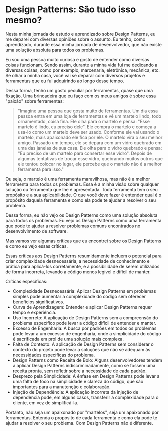 # Design Patterns: São tudo isso mesmo?

Nesta minha jornada de estudo e aprendizado sobre Design Patterns, eu me deparei com diversas opiniões sobre o assunto. Eu tenho, como aprendizado, durante essa minha jornada de desenvolvedor, que não existe uma solução absoluta para todos os problemas.

Eu sou uma pessoa muito curiosa e gosto de entender como diversas coisas funcionam. Sendo assim, durante a minha vida fui me dedicando a diversas coisas, como por exemplo, marcenaria, eletrônica, mecânica, etc. Se olhar a minha casa, você vai se deparar com diversos projetos e ferramentas que eu fui adquirindo ao longo desse tempo.

Dessa forma, tenho um gosto peculiar por ferramentas, quase que uma fixação. Uma brincadeira que eu faço com os meus amigos é sobre essa "paixão" sobre ferramentas:

> "Imagine uma pessoa que gosta muito de ferramentas. Um dia essa pessoa entra em uma loja de ferramentas e vê um martelo lindo, todo ornamentado, coisa fina. Ele olha para o martelo e pensa: "Esse martelo é lindo, eu preciso dele". Ele compra o martelo e começa a usa-lo como um martelo deve ser usado. Conforme ele vai usando o martelo, mais apaixonado ele fica por ele. O martelo vira o seu melhor amigo. Passado um tempo, ele se depara com um vidro quebrado em uma das janelas de sua casa. Ele olha para o vidro quebrado e pensa: "Eu preciso de um martelo para consertar esse vidro". Depois de algumas tentativas de trocar esse vidro, quebrando muitos outros que ele tentou colocar no lugar, ele percebe que o martelo não é a melhor ferramenta para isso."

Ou seja, o martelo é uma ferramenta maravilhosa, mas não é a melhor ferramenta para todos os problemas. Essa é a minha visão sobre qualquer solução ou ferramenta que lhe é apresentada. Toda ferramenta tem o seu propósito e a sua aplicabilidade. O que você deve fazer é entender qual é o propósito daquela ferramenta e como ela pode te ajudar a resolver o seu problema.

Dessa forma, eu não vejo os Design Patterns como uma solução absoluta para todos os problemas. Eu vejo os Design Patterns como uma ferramenta que pode te ajudar a resolver problemas comuns encontrados no desenvolvimento de software. 

Mas vamos ver algumas críticas que eu encontrei sobre os Design Patterns e como eu vejo essas críticas.

Essas críticas aos Design Patterns resumidamente incluem o potencial para criar complexidade desnecessária, a necessidade de conhecimento e prática para aplicá-los corretamente, e a possibilidade de serem utilizados de forma incorreta, levando a código menos legível e difícil de manter. 

Críticas específicas:
- Complexidade Desnecessária: Aplicar Design Patterns em problemas simples pode aumentar a complexidade do código sem oferecer benefícios significativos. 
- Curva de Aprendizagem: Entender e aplicar Design Patterns requer tempo e experiência. 
- Uso Incorreto: A aplicação de Design Patterns sem a compreensão do problema específico pode levar a código difícil de entender e manter. 
- Excesso de Engenharia: A busca por padrões em todos os problemas pode levar a um excesso de engenharia, onde a simplicidade do código é sacrificada em prol de uma solução mais complexa. 
- Falta de Contexto: A aplicação de Design Patterns sem considerar o contexto do projeto pode levar a soluções que não se adequam às necessidades específicas do problema. 
- Design Patterns como Receita de Bolo: Alguns desenvolvedores tendem a aplicar Design Patterns indiscriminadamente, como se fossem uma receita pronta, sem refletir sobre a necessidade de cada padrão. 
- Desprezo pela Simplicidade: A ênfase em Design Patterns pode levar a uma falta de foco na simplicidade e clareza do código, que são importantes para a manutenção e colaboração. 
- Injeção de Dependência: A aplicação incorreta da injeção de dependência pode, em alguns casos, transferir a complexidade para o cliente, em vez de simplificá-la. 


Portanto, não seja um apaixonado por "martelos", seja um apaixonado por ferramentas. Entenda o propósito de cada ferramenta e como ela pode te ajudar a resolver o seu problema. Com Design Patterns não é diferente. 